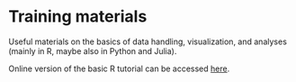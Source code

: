 # Training materials

Useful materials on the basics of data handling, visualization, and analyses (mainly in R, maybe also in Python and Julia).

Online version of the basic R tutorial can be accessed [here](https://raw.githack.com/UKDermis/Training_materials/main/R/R_tutorials_V1.html).
